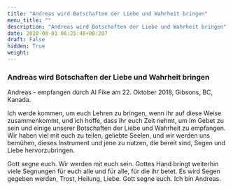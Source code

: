 ```yaml
---
title: "Andreas wird Botschaften der Liebe und Wahrheit bringen"
menu_title: ""
description: "Andreas wird Botschaften der Liebe und Wahrheit bringen"
date: 2020-08-01 06:25:48+00:207
draft: False
hidden: True
weight:
---
```

### Andreas wird Botschaften der Liebe und Wahrheit bringen

Andreas - empfangen durch Al Fike am 22. Oktober 2018, Gibsons, BC, Kanada.

Ich werde kommen, um euch Lehren zu bringen, wenn ihr auf diese Weise zusammenkommt, und ich hoffe, dass ihr euch Zeit nehmt, um im Gebet zu sein und einige unserer Botschaften der Liebe und Wahrheit zu empfangen. Wir haben viel mit euch zu teilen, geliebte Seelen, und wir werden uns bemühen, dieses Instrument und jene zu nutzen, die bereit sind, Segen und Liebe hervorzubringen.

Gott segne euch. Wir werden mit euch sein. Gottes Hand bringt weiterhin viele Segnungen für euch alle und für alle, für die ihr betet. Es wird Segen gegeben werden, Trost, Heilung, Liebe. Gott segne euch. Ich bin Andreas.
